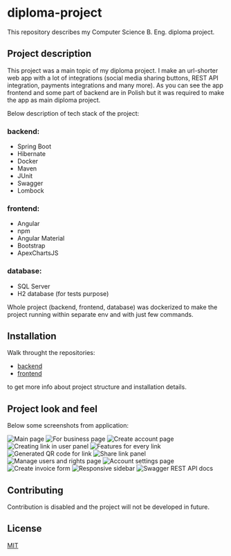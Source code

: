 # diploma-project
This repository describes my Computer Science B. Eng. diploma project. 

## Project description

This project was a main topic of my diploma project. I make an url-shorter web app with a lot of integrations (social media sharing buttons, REST API integration, payments integrations and many more). As you can see the app frontend and some part of backend are in Polish but it was required to make the app as main diploma project. 

Below description of tech stack of the project: 

### backend: 

- Spring Boot
- Hibernate
- Docker
- Maven
- JUnit
- Swagger
- Lombock

### frontend: 

- Angular
- npm
- Angular Material
- Bootstrap
- ApexChartsJS

### database:

- SQL Server
- H2 database (for tests purpose)

Whole project (backend, frontend, database) was dockerized to make the project running within separate env and with just few commands.

## Installation

Walk throught the repositories: 

- [backend](https://github.com/tomaszkyc/my-link-shorter-api)
- [frontend](https://github.com/tomaszkyc/my-link-shorter-ui)

to get more info about project structure and installation details.

## Project look and feel

Below some screenshots from application:

![Main page](resources\images\1.png)
![For business page](resources\images\2.png)
![Create account page](resources\images\3.png)
![Creating link in user panel](resources\images\4.png)
![Features for every link](resources\images\5.png)
![Generated QR code for link](resources\images\6.png)
![Share link panel](resources\images\7.png)
![Manage users and rights page](resources\images\8.png)
![Account settings page](resources\images\9.png)
![Create invoice form](resources\images\10.png)
![Responsive sidebar](resources\images\11.png)
![Swagger REST API docs](resources\images\12.png)


## Contributing

Contribution is disabled and the project will not be developed in future.

## License
[MIT](https://choosealicense.com/licenses/mit/)